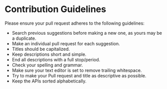 
# Contribution Guidelines

Please ensure your pull request adheres to the following guidelines:

- Search previous suggestions before making a new one, as yours may be a duplicate.
- Make an individual pull request for each suggestion.
- Titles should be capitalized. 
- Keep descriptions short and simple.
- End all descriptions with a full stop/period.
- Check your spelling and grammar.
- Make sure your text editor is set to remove trailing whitespace.
- Try to make your Pull request and title as descriptive as possible.
- Keep the APIs sorted alphabetically.
